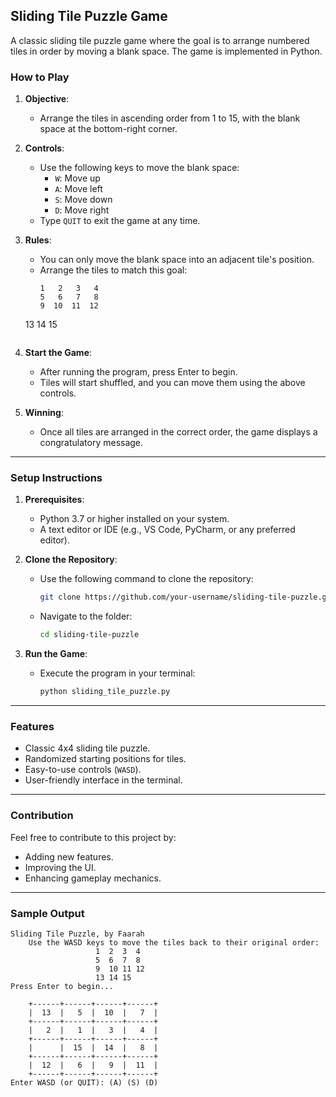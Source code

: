 ## Sliding Tile Puzzle Game

A classic sliding tile puzzle game where the goal is to arrange numbered tiles in order by moving a blank space. The game is implemented in Python.

### How to Play
1. **Objective**:
   - Arrange the tiles in ascending order from 1 to 15, with the blank space at the bottom-right corner.

2. **Controls**:
   - Use the following keys to move the blank space:
     - `W`: Move up
     - `A`: Move left
     - `S`: Move down
     - `D`: Move right
   - Type `QUIT` to exit the game at any time.

3. **Rules**:
   - You can only move the blank space into an adjacent tile's position.
   - Arrange the tiles to match this goal:
     ```
     1   2   3   4
     5   6   7   8
     9  10  11  12
    13  14  15    
     ```

4. **Start the Game**:
   - After running the program, press Enter to begin.
   - Tiles will start shuffled, and you can move them using the above controls.

5. **Winning**:
   - Once all tiles are arranged in the correct order, the game displays a congratulatory message.

---

### Setup Instructions

1. **Prerequisites**:
   - Python 3.7 or higher installed on your system.
   - A text editor or IDE (e.g., VS Code, PyCharm, or any preferred editor).

2. **Clone the Repository**:
   - Use the following command to clone the repository:
     ```bash
     git clone https://github.com/your-username/sliding-tile-puzzle.git
     ```
   - Navigate to the folder:
     ```bash
     cd sliding-tile-puzzle
     ```

3. **Run the Game**:
   - Execute the program in your terminal:
     ```bash
     python sliding_tile_puzzle.py
     ```

---

### Features
- Classic 4x4 sliding tile puzzle.
- Randomized starting positions for tiles.
- Easy-to-use controls (`WASD`).
- User-friendly interface in the terminal.

---

### Contribution
Feel free to contribute to this project by:
- Adding new features.
- Improving the UI.
- Enhancing gameplay mechanics.

---

### Sample Output
```plaintext
Sliding Tile Puzzle, by Faarah
    Use the WASD keys to move the tiles back to their original order:
                   1  2  3  4
                   5  6  7  8
                   9  10 11 12
                   13 14 15   
Press Enter to begin...

    +------+------+------+------+
    |  13  |   5  |  10  |   7  |
    +------+------+------+------+
    |   2  |   1  |   3  |   4  |
    +------+------+------+------+
    |      |  15  |  14  |   8  |
    +------+------+------+------+
    |  12  |   6  |   9  |  11  |
    +------+------+------+------+
Enter WASD (or QUIT): (A) (S) (D)
